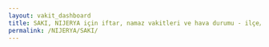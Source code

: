 ```yaml
---
layout: vakit_dashboard
title: SAKI, NIJERYA için iftar, namaz vakitleri ve hava durumu - ilçe/eyalet seç
permalink: /NIJERYA/SAKI/
---
```


<script type="text/javascript">
  var GLOBAL_COUNTRY = 'NIJERYA';
  var GLOBAL_CITY = 'SAKI';
  var GLOBAL_STATE = '';
  var lat = 72;
  var lon = 21;
</script>
